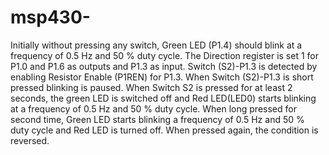 # msp430-
Initially without pressing any switch, Green LED (P1.4) should blink at a frequency of 0.5 Hz and 50 % duty cycle. The Direction register is set 1 for P1.0 and P1.6 as outputs and P1.3 as input. Switch (S2)-P1.3 is detected by enabling Resistor Enable (P1REN) for P1.3. When Switch (S2)-P1.3 is short pressed blinking is paused. When Switch S2 is pressed for at least 2 seconds, the green LED is switched off and Red LED(LED0) starts blinking at a frequency of 0.5 Hz and 50 % duty cycle. When long pressed for second time, Green LED starts blinking a frequency of 0.5 Hz and 50 % duty cycle and Red LED is turned off. When pressed again, the condition is reversed.
